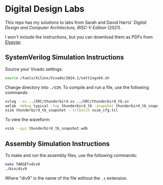 # Digital Design Labs

This repo has my solutions to labs from Sarah and David Harris' _Digital Design and Computer Architecture, RISC-V Edition_ (2021).

I won't include the instructions, but you can download them as PDFs from [Elsevier](https://www.elsevier.com/books-and-journals/book-companion/9780128200643).

## SystemVerilog Simulation Instructions

Source your Vivado settings:

```bash
source /tools/Xilinx/Vivado/2024.1/settings64.sh
```

Change directory into `./SIM`.
To compile and run a file, use the following commands:

```bash
xvlog --sv ../SRC/thunderbird.sv ../SRC/thunderbird_tb.sv
xelab -debug typical -top thunderbird_tb -snapshot thunderbird_tb_snapshot
xsim thunderbird_tb_snapshot --tclbatch xsim_cfg.tcl  
```

To view the waveform:

```bash
xsim --gui thunderbird_tb_snapshot.wdb
```

## Assembly Simulation Instructions

To make and run the assembly files, use the following commands:

```bash
make TARGET=div9
./bin/div9
```

Where "div9" is the name of the file without the `.s` extension.
